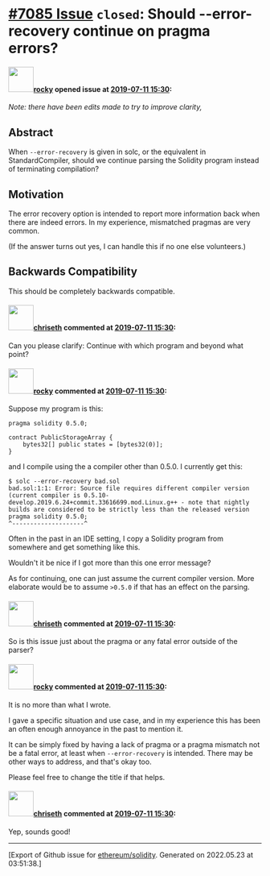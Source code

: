 # [\#7085 Issue](https://github.com/ethereum/solidity/issues/7085) `closed`: Should --error-recovery continue on pragma errors? 

#### <img src="https://avatars.githubusercontent.com/u/8851?v=4" width="50">[rocky](https://github.com/rocky) opened issue at [2019-07-11 15:30](https://github.com/ethereum/solidity/issues/7085):

_Note: there have been edits made to try to improve clarity,_
## Abstract

When `--error-recovery` is given in solc, or the equivalent in StandardCompiler, should we continue parsing the Solidity program instead of terminating compilation? 

## Motivation

The error recovery option is intended to report more information back when there are indeed errors. In my experience, mismatched pragmas are very common. 

(If the answer turns out yes, I can handle this if no one else volunteers.)

## Backwards Compatibility

This should be completely backwards compatible. 

#### <img src="https://avatars.githubusercontent.com/u/9073706?v=4" width="50">[chriseth](https://github.com/chriseth) commented at [2019-07-11 15:30](https://github.com/ethereum/solidity/issues/7085#issuecomment-510546338):

Can you please clarify: Continue with which program and beyond what point?

#### <img src="https://avatars.githubusercontent.com/u/8851?v=4" width="50">[rocky](https://github.com/rocky) commented at [2019-07-11 15:30](https://github.com/ethereum/solidity/issues/7085#issuecomment-510555047):

Suppose my program is this: 

```soidity
pragma solidity 0.5.0;

contract PublicStorageArray {
    bytes32[] public states = [bytes32(0)];
}
```

and I compile using the a compiler other than 0.5.0. I currently get this: 

```
$ solc --error-recovery bad.sol
bad.sol:1:1: Error: Source file requires different compiler version (current compiler is 0.5.10-develop.2019.6.24+commit.33616699.mod.Linux.g++ - note that nightly builds are considered to be strictly less than the released version
pragma solidity 0.5.0;
^--------------------^
```

Often in the past in an IDE setting,  I copy a Solidity program from somewhere and get something like this. 

Wouldn't it be nice if I got more than this one error message? 

As for continuing, one can just assume the current compiler version. More elaborate would be to assume `>0.5.0` if that has an effect on the parsing.

#### <img src="https://avatars.githubusercontent.com/u/9073706?v=4" width="50">[chriseth](https://github.com/chriseth) commented at [2019-07-11 15:30](https://github.com/ethereum/solidity/issues/7085#issuecomment-510560305):

So is this issue just about the pragma or any fatal error outside of the parser?

#### <img src="https://avatars.githubusercontent.com/u/8851?v=4" width="50">[rocky](https://github.com/rocky) commented at [2019-07-11 15:30](https://github.com/ethereum/solidity/issues/7085#issuecomment-510562455):

It is no more than what I wrote. 

I gave a specific situation and use case, and in my experience this has been an often enough annoyance in the past to mention it.

It can be simply fixed by having a lack of pragma or a pragma mismatch not be a fatal error, at least when `--error-recovery` is intended. There may be other ways to address, and that's okay too.  

Please feel free to change the title if that helps.

#### <img src="https://avatars.githubusercontent.com/u/9073706?v=4" width="50">[chriseth](https://github.com/chriseth) commented at [2019-07-11 15:30](https://github.com/ethereum/solidity/issues/7085#issuecomment-510644535):

Yep, sounds good!


-------------------------------------------------------------------------------



[Export of Github issue for [ethereum/solidity](https://github.com/ethereum/solidity). Generated on 2022.05.23 at 03:51:38.]
